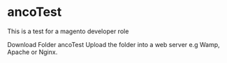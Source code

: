 # ancoTest
This is a test for a magento developer role


Download Folder ancoTest
Upload the folder into a web server e.g Wamp, Apache or Nginx.
